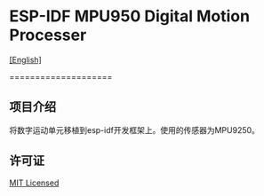 # ESP-IDF MPU950 Digital Motion Processer

[[English]](./README.md) 

====================

## 项目介绍

将数字运动单元移植到esp-idf开发框架上。使用的传感器为MPU9250。



## 许可证

[MIT Licensed]()

